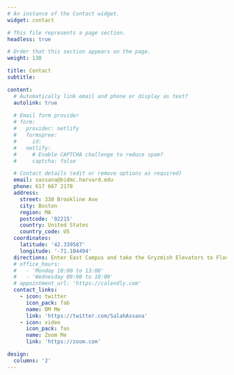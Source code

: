 ```yaml
---
# An instance of the Contact widget.
widget: contact

# This file represents a page section.
headless: true

# Order that this section appears on the page.
weight: 130

title: Contact
subtitle:

content:
  # Automatically link email and phone or display as text?
  autolink: true
  
  # Email form provider
  # form:
  #   provider: netlify
  #   formspree:
  #     id:
  #   netlify:
  #     # Enable CAPTCHA challenge to reduce spam?
  #     captcha: false

  # Contact details (edit or remove options as required)
  email: sassana@bidmc.harvard.edu
  phone: 617 667 2178
  address:
    street: 330 Brookline Ave 
    city: Boston
    region: MA
    postcode: '02215'
    country: United States
    country_code: US
  coordinates:
    latitude: '42.339587'
    longitude: '-71.104494'
  directions: Enter East Campus and take the Gryzmish Elevators to Floor 4
  # office_hours:
  #   - 'Monday 10:00 to 13:00'
  #   - 'Wednesday 09:00 to 10:00'
  # appointment_url: 'https://calendly.com'
  contact_links:
    - icon: twitter
      icon_pack: fab
      name: DM Me
      link: 'https://twitter.com/SalahAssana'
    - icon: video
      icon_pack: fas
      name: Zoom Me
      link: 'https://zoom.com'

design:
  columns: '2'
---
```

